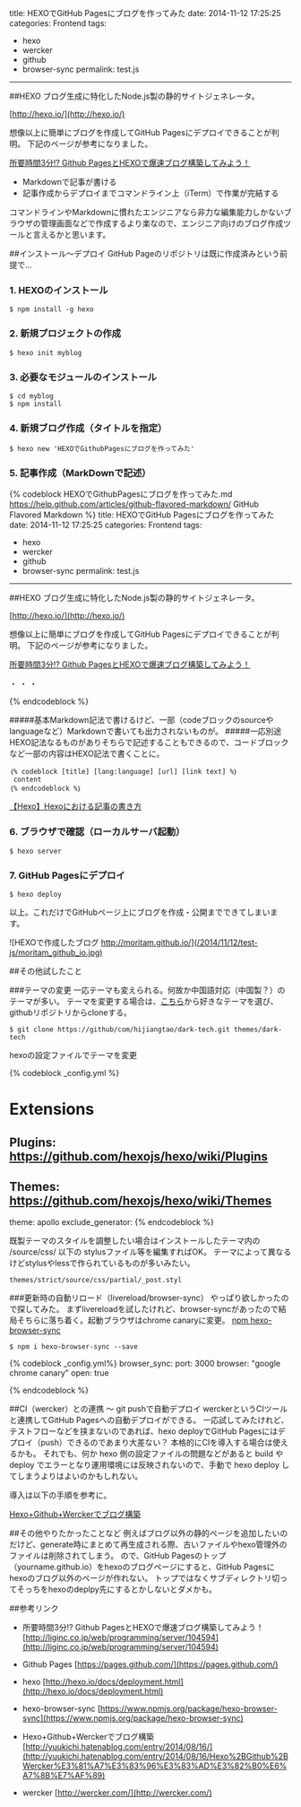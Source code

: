 title: HEXOでGitHub Pagesにブログを作ってみた
date: 2014-11-12 17:25:25
categories: Frontend
tags:
- hexo
- wercker
- github
- browser-sync
permalink: test.js
---

##HEXO
ブログ生成に特化したNode.js製の静的サイトジェネレータ。

[http://hexo.io/](http://hexo.io/)

想像以上に簡単にブログを作成してGitHub Pagesにデプロイできることが判明。
下記のページが参考になりました。

[所要時間3分!? Github PagesとHEXOで爆速ブログ構築してみよう！](http://liginc.co.jp/web/programming/server/104594)

* Markdownで記事が書ける
* 記事作成からデプロイまでコマンドライン上（iTerm）で作業が完結する

コマンドラインやMarkdownに慣れたエンジニアなら非力な編集能力しかないブラウザの管理画面などで作成するより楽なので、エンジニア向けのブログ作成ツールと言えるかと思います。

##インストール〜デプロイ
GitHub Pageのリポジトリは既に作成済みという前提で...

### 1. HEXOのインストール

```
$ npm install -g hexo
```

### 2. 新規プロジェクトの作成

```
$ hexo init myblog
```

### 3. 必要なモジュールのインストール

```
$ cd myblog
$ npm install
```

### 4. 新規ブログ作成（タイトルを指定）

```
$ hexo new 'HEXOでGithubPagesにブログを作ってみた'
```

### 5. 記事作成（MarkDownで記述）

{% codeblock HEXOでGithubPagesにブログを作ってみた.md https://help.github.com/articles/github-flavored-markdown/ GitHub Flavored Markdown %}
title: HEXOでGitHub Pagesにブログを作ってみた
date: 2014-11-12 17:25:25
categories: Frontend
tags:
- hexo
- wercker
- github
- browser-sync
permalink: test.js
---

##HEXO
ブログ生成に特化したNode.js製の静的サイトジェネレータ。

[http://hexo.io/](http://hexo.io/)

想像以上に簡単にブログを作成してGitHub Pagesにデプロイできることが判明。
下記のページが参考になりました。

[所要時間3分!? Github PagesとHEXOで爆速ブログ構築してみよう！](http://liginc.co.jp/web/programming/server/104594)

・
・
・

{% endcodeblock %}

#####基本Markdown記法で書けるけど、一部（codeブロックのsourceやlanguageなど）Markdownで書いても出力されないものが。
#####一応別途HEXO記法なるものがありそちらで記述することもできるので、コードブロックなど一部の内容はHEXO記法で書くことに。

```
｛% codeblock [title] [lang:language] [url] [link text] %｝
 content
｛% endcodeblock %｝
```

[【Hexo】Hexoにおける記事の書き方](http://tech.admax.ninja/2014/09/11/how-to-write-article-in-hexo/)

### 6. ブラウザで確認（ローカルサーバ起動）
```
$ hexo server
```
### 7. GitHub Pagesにデプロイ
```
$ hexo deploy
```

以上。これだけでGitHubページ上にブログを作成・公開までできてしまいます。

![HEXOで作成したブログ http://moritam.github.io/](/2014/11/12/test-js/moritam_github_io.jpg)

##その他試したこと

###テーマの変更
一応テーマも変えられる。何故か中国語対応（中国製？）のテーマが多い。
テーマを変更する場合は、[こちら](https://github.com/hexojs/hexo/wiki/Themes)から好きなテーマを選び、githubリポジトリからcloneする。
```
$ git clone https://github/com/hijiangtao/dark-tech.git themes/dark-tech
```

hexoの設定ファイルでテーマを変更

{% codeblock _config.yml %}
# Extensions
## Plugins: https://github.com/hexojs/hexo/wiki/Plugins
## Themes: https://github.com/hexojs/hexo/wiki/Themes
theme:  apollo
exclude_generator:
{% endcodeblock %}

既製テーマのスタイルを調整したい場合はインストールしたテーマ内の /source/css/ 以下の stylusファイル等を編集すればOK。
テーマによって異なるけどstylusやlessで作られているものが多いみたい。

```
themes/strict/source/css/partial/_post.styl
```


###更新時の自動リロード（livereload/browser-sync）
やっぱり欲しかったので探してみた。
まずlivereloadを試したけれど、browser-syncがあったので結局そちらに落ち着く。起動ブラウザはchrome canaryに変更。
[npm hexo-browser-sync](https://www.npmjs.org/package/hexo-browser-sync)

```
$ npm i hexo-browser-sync --save
```

{% codeblock _config.yml%}
browser_sync:
  port: 3000
  browser: "google chrome canary"
  open: true

{% endcodeblock %}

##CI（wercker）との連携 〜 git pushで自動デプロイ
werckerというCIツールと連携してGitHub Pagesへの自動デプロイができる。
一応試してみたけれど、テストフローなどを挟まないのであれば、hexo deployでGitHub Pagesにはデプロイ（push）できるのであまり大差ない？
本格的にCIを導入する場合は使えるかも。
それでも、何か hexo 側の設定ファイルの問題などがあると build や deploy でエラーとなり運用環境には反映されないので、手動で hexo deploy してしまうよりはよいのかもしれない。

導入は以下の手順を参考に。

[Hexo+Github+Werckerでブログ構築](http://yuukichi.hatenablog.com/entry/2014/08/16/Hexo%2BGithub%2BWercker%E3%81%A7%E3%83%96%E3%83%AD%E3%82%B0%E6%A7%8B%E7%AF%89)

##その他やりたかったことなど
例えばブログ以外の静的ページを追加したいのだけど、generate時にまとめて再生成される際、古いファイルやhexo管理外のファイルは削除されてしまう。
ので、GitHub Pagesのトップ（yourname.github.io）をhexoのブログページにすると、GitHub Pagesにhexoのブログ以外のページが作れない。
トップではなくサブディレクトリ切ってそっちをhexoのdeplpy先にするとかしないとダメかも。

##参考リンク
+ 所要時間3分!? Github PagesとHEXOで爆速ブログ構築してみよう！
[http://liginc.co.jp/web/programming/server/104594](http://liginc.co.jp/web/programming/server/104594)

+ Github Pages
[https://pages.github.com/](https://pages.github.com/)

+ hexo
[http://hexo.io/docs/deployment.html](http://hexo.io/docs/deployment.html)

+ hexo-browser-sync
[https://www.npmjs.org/package/hexo-browser-sync](https://www.npmjs.org/package/hexo-browser-sync)

+ Hexo+Github+Werckerでブログ構築
[http://yuukichi.hatenablog.com/entry/2014/08/16/](http://yuukichi.hatenablog.com/entry/2014/08/16/Hexo%2BGithub%2BWercker%E3%81%A7%E3%83%96%E3%83%AD%E3%82%B0%E6%A7%8B%E7%AF%89)

+ wercker
[http://wercker.com/](http://wercker.com/)